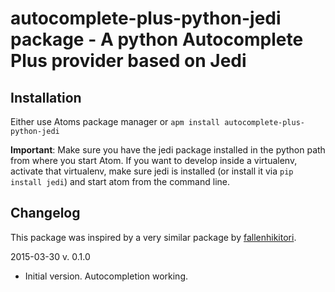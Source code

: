 # autocomplete-plus-python-jedi package - A python Autocomplete Plus provider based on Jedi

## Installation

Either use Atoms package manager or `apm install autocomplete-plus-python-jedi`

**Important**: Make sure you have the jedi package installed in the python path from where you start Atom. If you want to develop inside a virtualenv, activate that virtualenv, make sure jedi is installed (or install it via `pip install jedi`) and start atom from the command line.

## Changelog

This package was inspired by a very similar package by [fallenhikitori](https://github.com/fallenhitokiri/autocomplete-plus-jedi).

2015-03-30 	v. 0.1.0
* Initial version. Autocompletion working.
